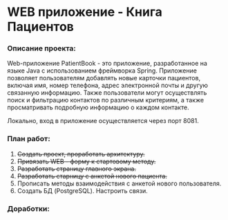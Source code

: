 # WEB приложение - Книга Пациентов

### Описание проекта:

Web-приложение PatientBook - это приложение, 
разработанное на языке Java с использованием фреймворка Spring. Приложение 
позволяет пользователям добавлять новые карточки пациентов, включая имя,
номер телефона, адрес электронной почты и другую связанную информацию. 
Также пользователи могут осуществлять поиск и фильтрацию контактов по 
различным критериям, а также просматривать подробную информацию о каждом
контакте.

Локально, вход в приложение осуществляется через порт 8081.

### План работ:
1. ~~Создать проект, проработать архитектуру.~~
1. ~~Привязать WEB - форму к стартовому методу.~~
2. ~~Разработать страницу главного экрана.~~
3. ~~Разработать старницу с анкетой нового пациента.~~
4. Прописать методы взаимодействия с анкетой нового пользователя.
2. Создать БД (PostgreSQL). Настроить связи.



### Доработки:
